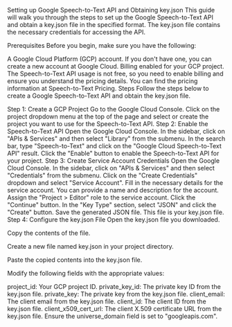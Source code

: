 Setting up Google Speech-to-Text API and Obtaining key.json
This guide will walk you through the steps to set up the Google Speech-to-Text API and obtain a key.json file in the specified format. The key.json file contains the necessary credentials for accessing the API.

Prerequisites
Before you begin, make sure you have the following:

A Google Cloud Platform (GCP) account. If you don't have one, you can create a new account at Google Cloud.
Billing enabled for your GCP project. The Speech-to-Text API usage is not free, so you need to enable billing and ensure you understand the pricing details. You can find the pricing information at Speech-to-Text Pricing.
Steps
Follow the steps below to create a Google Speech-to-Text API and obtain the key.json file.

Step 1: Create a GCP Project
Go to the Google Cloud Console.
Click on the project dropdown menu at the top of the page and select or create the project you want to use for the Speech-to-Text API.
Step 2: Enable the Speech-to-Text API
Open the Google Cloud Console.
In the sidebar, click on "APIs & Services" and then select "Library" from the submenu.
In the search bar, type "Speech-to-Text" and click on the "Google Cloud Speech-to-Text API" result.
Click the "Enable" button to enable the Speech-to-Text API for your project.
Step 3: Create Service Account Credentials
Open the Google Cloud Console.
In the sidebar, click on "APIs & Services" and then select "Credentials" from the submenu.
Click on the "Create Credentials" dropdown and select "Service Account".
Fill in the necessary details for the service account. You can provide a name and description for the account.
Assign the "Project > Editor" role to the service account.
Click the "Continue" button.
In the "Key Type" section, select "JSON" and click the "Create" button.
Save the generated JSON file. This file is your key.json file.
Step 4: Configure the key.json File
Open the key.json file you downloaded.

Copy the contents of the file.

Create a new file named key.json in your project directory.

Paste the copied contents into the key.json file.

Modify the following fields with the appropriate values:

project_id: Your GCP project ID.
private_key_id: The private key ID from the key.json file.
private_key: The private key from the key.json file.
client_email: The client email from the key.json file.
client_id: The client ID from the key.json file.
client_x509_cert_url: The client X.509 certificate URL from the key.json file.
Ensure the universe_domain field is set to "googleapis.com".
